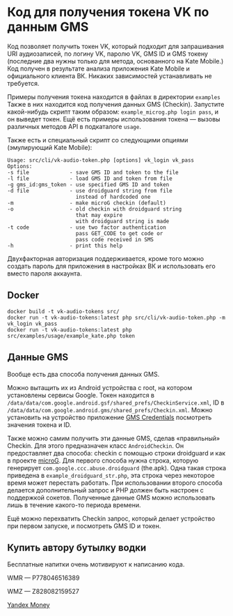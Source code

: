# Код для получения токена VK по данным GMS

Код позволяет получить токен VK, который подходит для запрашивания URI аудиозаписей, по логину VK, паролю VK, GMS ID и GMS токену (последние два нужны только для метода, основанного на Kate Mobile.) Код получен в результате анализа приложения Kate Mobile и официального клиента ВК. Никаких зависимостей устанавливать не требуется.

Примеры получения токена находится в файлах в директории `examples` Также в них находится код получения данных GMS (Checkin). Запустите какой-нибудь скрипт таким образом: `example_microg.php login pass`, и он выведет токен. Ещё есть примеры использования токена — вызовы различных методов API в подкаталоге `usage`.

Также есть и специальный скрипт со следующими опциями (эмулирующий Kate Mobile):
```
Usage: src/cli/vk-audio-token.php [options] vk_login vk_pass
Options:
-s file             - save GMS ID and token to the file
-l file             - load GMS ID and token from file
-g gms_id:gms_token - use specified GMS ID and token
-d file             - use droidguard string from file
                      instead of hardcoded one
-m                  - make microG checkin (default)
-o                  - old checkin with droidguard string
                      that may expire
                      with droidguard string is made
-t code             - use two factor authentication
                      pass GET_CODE to get code or
                      pass code received in SMS
-h                  - print this help
```

Двухфакторная авторизация поддерживается, кроме того можно создать пароль для приложения в настройках ВК и использовать его вместо пароля аккаунта.

## Docker
```
docker build -t vk-audio-tokens src/
docker run -t vk-audio-tokens:latest php src/cli/vk-audio-token.php -m vk_login vk_pass
docker run -t vk-audio-tokens:latest php src/examples/usage/example_kate.php token
```

## Данные GMS

Вообще есть два способа получения данных GMS. 

Можно вытащить их из Android устройства с root, на котором установлены сервисы Google. Токен находится в `/data/data/com.google.android.gsf/shared_prefs/CheckinService.xml`, ID в `/data/data/com.google.android.gms/shared_prefs/Checkin.xml`. Можно установить на устройство приложение [GMS Credentials](https://github.com/vodka2/gms-credentials) посмотреть значения токена и ID.

Также можно самим получить эти данные GMS, сделав «правильный» Checkin. Для этого предназначен класс `AndroidCheckin`. Он предоставляет два способа: checkin с помощью строки droidguard и как в проекте [microG](https://github.com/microg). Для первого способа нужна строка, которую генерирует `com.google.ccc.abuse.droidguard` (the.apk). Одна такая строка приведена в `example_droidguard_str.php`, эта строка через некоторое время может перестать работать. При использовании второго способа делается дополнительный запрос и PHP должен быть настроен с поддержкой сокетов. Полученные данные GMS можно использовать лишь в течение какого-то периода времени.

Ещё можно перехватить Checkin запрос, который делает устройство при первом запуске, и посмотреть GMS ID и токен.

## Купить автору бутылку водки

Бесплатные напитки очень мотивируют к написанию кода.

WMR — P778046516389

WMZ — Z828082159527

[Yandex Money](https://money.yandex.ru/to/41001864186137)